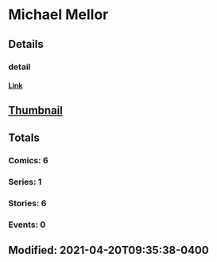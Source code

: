 # Michael  Mellor 
## Details
### detail
#### [Link](http://marvel.com/comics/creators/14243/michael_mellor?utm_campaign=apiRef&utm_source=225578a89fc76f3d20fbffda5d17a88d)
## [Thumbnail](http://i.annihil.us/u/prod/marvel/i/mg/b/40/image_not_available.jpg)
## Totals
### Comics: 6
### Series: 1
### Stories: 6
### Events: 0
## Modified: 2021-04-20T09:35:38-0400